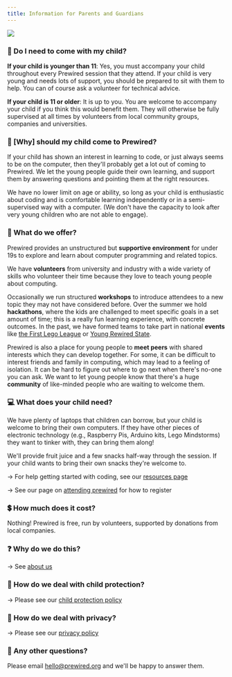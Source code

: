 ```yaml
---
title: Information for Parents and Guardians
---
```

<img src="/assets/images/six-kids.jpg"/>

### 🐾 Do I need to come with my child?

**If your child is younger than 11**: Yes, you must accompany your child throughout every Prewired session that they attend. If your child is very young and needs lots of support, you should be prepared to sit with them to help. You can of course ask a volunteer for technical advice.

**If your child is 11 or older**: It is up to you. You are welcome to accompany your child if you think this would benefit them. They will otherwise be fully supervised at all times by volunteers from local community groups, companies and universities.

### 🏫 [Why] should my child come to Prewired?

If your child has shown an interest in learning to code, or just always seems to be on the computer, then they'll probably get a lot out of coming to Prewired. We let the young people guide their own learning, and support them by answering questions and pointing them at the right resources.

We have no lower limit on age or ability, so long as your child is enthusiastic about coding and is comfortable learning independently or in a semi-supervised way with a computer. (We don't have the capacity to look after very young children who are not able to engage).

### 👀 What do we offer?

Prewired provides an unstructured but **supportive environment** for under 19s to explore and learn about computer programming and related topics.

We have **volunteers** from university and industry with a wide variety of skills who volunteer their time because they love to teach young people about computing. 

Occasionally we run structured **workshops** to introduce attendees to a new topic they may not have considered before. Over the summer we hold **hackathons**, where the kids are challenged to meet specific goals in a set amount of time; this is a really fun learning experience, with concrete outcomes. In the past, we have formed teams to take part in national **events** like [the First Lego League](http://www.firstlegoleague.org/) or [Young Rewired State](https://yrs.io).

Prewired is also a place for young people to **meet peers** with shared interests which they can develop together. For some, it can be difficult to interest friends and family in computing, which may lead to a feeling of isolation. It can be hard to figure out where to go next when there's no-one you can ask. We want to let young people know that there's a huge **community** of like-minded people who are waiting to welcome them.

### 💻 What does your child need?

We have plenty of laptops that children can borrow, but your child is welcome to bring their own computers. If they have other pieces of electronic technology (e.g., Raspberry Pis, Arduino kits, Lego Mindstorms) they want to tinker with, they can bring them along! 

We'll provide fruit juice and a few snacks half-way through the session. If your child wants to bring their own snacks they're welcome to.

→ For help getting started with coding, see our [resources page](/resources)

→ See our page on [attending prewired](/attending-prewired) for how to register

### 💲 How much does it cost?

Nothing! Prewired is free, run by volunteers, supported by donations from local companies.

### ❓ Why do we do this?

→ See [about us](/about-us)

### 👮 How do we deal with child protection?

→ Please see our [child protection policy](/child-protection-policy)

### 🔐 How do we deal with privacy?

→ Please see our [privacy policy](/privacy)

### 📨 Any other questions?

Please email hello@prewired.org and we'll be happy to answer them.